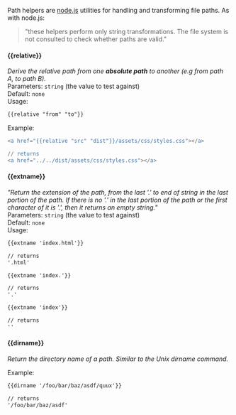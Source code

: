 Path helpers are [node.js](http://nodejs.org/api/path.html) utilities for handling and transforming file paths. As with node.js: 

> "these helpers perform only string transformations. The file system is not consulted to check whether paths are valid."

#### {{relative}}
_Derive the relative path from one **absolute path** to another (e.g from path A, to path B)._
<br>Parameters: `string` (the value to test against)
<br>Default: `none`
<br>Usage:
``` xml
{{relative "from" "to"}}
```
Example:
``` erlang
<a href="{{relative "src" "dist"}}/assets/css/styles.css"></a> 

// returns
<a href="../../dist/assets/css/styles.css"></a> 
```

#### {{extname}}
_"Return the extension of the path, from the last '.' to end of string in the last portion of the path. If there is no '.' in the last portion of the path or the first character of it is '.', then it returns an empty string."_
<br>Parameters: `string` (the value to test against)
<br>Default: `none`
<br>Usage:
``` xml
{{extname 'index.html'}}

// returns
'.html'

{{extname 'index.'}}

// returns
'.'

{{extname 'index'}}

// returns
''
```

#### {{dirname}}
_Return the directory name of a path. Similar to the Unix dirname command._

Example:

``` xml
{{dirname '/foo/bar/baz/asdf/quux'}}

// returns
'/foo/bar/baz/asdf'
```
